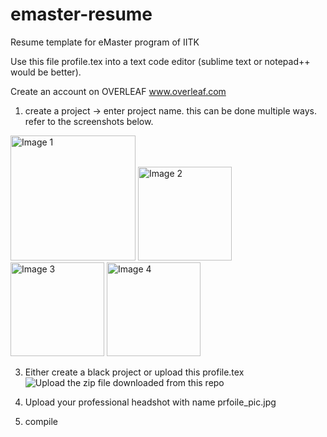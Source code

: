 # emaster-resume
Resume template for eMaster program of IITK 

Use this file profile.tex into a text code editor (sublime text or notepad++ would be better).

Create an account on OVERLEAF [ www.overleaf.com ](https://www.overleaf.com/login)
1. create a project -> enter project name. this can be done multiple ways. refer to the screenshots below. 
<!-- Adjust the width as needed -->
<img src="https://github.com/khemanta/emaster-resume/assets/1812557/d8920d47-a6c1-44cf-9538-47848700a7c9" alt="Image 1" width="200" />
<img src="https://github.com/khemanta/emaster-resume/assets/1812557/f87245a0-5f02-4bf6-9f33-339471ac6eac" alt="Image 2" width="150" />
<img src="https://github.com/khemanta/emaster-resume/assets/1812557/b5bac7ef-154d-4218-b5bf-a82159dccf7e" alt="Image 3" width="150" />
<img src="https://github.com/khemanta/emaster-resume/assets/1812557/218d0708-02e5-43c3-a227-008bf1ff3d63" alt="Image 4" width="150" />

   
3. Either create a black project or upload this profile.tex
![Upload the zip file downloaded from this repo](https://github.com/khemanta/emaster-resume/raw/main/assets/1812557/40a2c90e-a969-46e8-a331-37bf471fa33c.jpg)

5. Upload your professional headshot with name prfoile_pic.jpg
6. compile 
